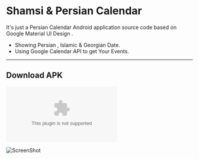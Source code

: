 Shamsi & Persian Calendar
===================

It's just a Persian Calendar Android application source code based on Google Material UI Design . 


 - Showing Persian , Islamic & Georgian Date.
 - Using Google Calendar API to get Your Events.

----------

## Download APK
![File](https://raw.github.com/mohammadreza2012/ShamsiCalendar/master/ShCalandar-v1.0.apk)

![ScreenShot](https://raw.github.com/mohammadreza2012/ShamsiCalendar/master/preview.jpg)

